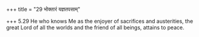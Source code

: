 +++
title = "29 भोक्तारं यज्ञतपसाम्"

+++
5.29 He who knows Me as the enjoyer of sacrifices and austerities, the
great Lord of all the worlds and the friend of all beings, attains to
peace.
